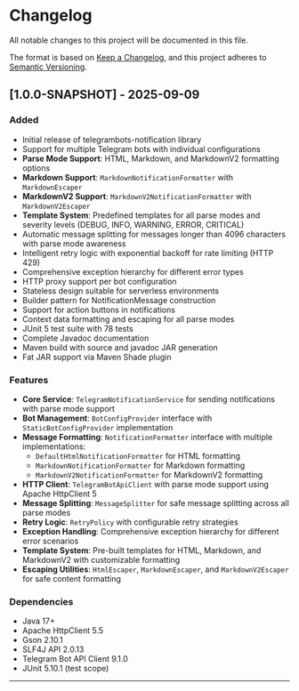 # Changelog

All notable changes to this project will be documented in this file.

The format is based on [Keep a Changelog](https://keepachangelog.com/en/1.0.0/),
and this project adheres to [Semantic Versioning](https://semver.org/spec/v2.0.0.html).

## [1.0.0-SNAPSHOT] - 2025-09-09

### Added

- Initial release of telegrambots-notification library
- Support for multiple Telegram bots with individual configurations
- **Parse Mode Support**: HTML, Markdown, and MarkdownV2 formatting options
- **Markdown Support**: `MarkdownNotificationFormatter` with `MarkdownEscaper`
- **MarkdownV2 Support**: `MarkdownV2NotificationFormatter` with `MarkdownV2Escaper`
- **Template System**: Predefined templates for all parse modes and severity levels (DEBUG, INFO, WARNING, ERROR, CRITICAL)
- Automatic message splitting for messages longer than 4096 characters with parse mode awareness
- Intelligent retry logic with exponential backoff for rate limiting (HTTP 429)
- Comprehensive exception hierarchy for different error types
- HTTP proxy support per bot configuration
- Stateless design suitable for serverless environments
- Builder pattern for NotificationMessage construction
- Support for action buttons in notifications
- Context data formatting and escaping for all parse modes
- JUnit 5 test suite with 78 tests
- Complete Javadoc documentation
- Maven build with source and javadoc JAR generation
- Fat JAR support via Maven Shade plugin

### Features

- **Core Service**: `TelegramNotificationService` for sending notifications with parse mode support
- **Bot Management**: `BotConfigProvider` interface with `StaticBotConfigProvider` implementation
- **Message Formatting**: `NotificationFormatter` interface with multiple implementations:
  - `DefaultHtmlNotificationFormatter` for HTML formatting
  - `MarkdownNotificationFormatter` for Markdown formatting
  - `MarkdownV2NotificationFormatter` for MarkdownV2 formatting
- **HTTP Client**: `TelegramBotApiClient` with parse mode support using Apache HttpClient 5
- **Message Splitting**: `MessageSplitter` for safe message splitting across all parse modes
- **Retry Logic**: `RetryPolicy` with configurable retry strategies
- **Exception Handling**: Comprehensive exception hierarchy for different error scenarios
- **Template System**: Pre-built templates for HTML, Markdown, and MarkdownV2 with customizable formatting
- **Escaping Utilities**: `HtmlEscaper`, `MarkdownEscaper`, and `MarkdownV2Escaper` for safe content formatting

### Dependencies

- Java 17+
- Apache HttpClient 5.5
- Gson 2.10.1
- SLF4J API 2.0.13
- Telegram Bot API Client 9.1.0
- JUnit 5.10.1 (test scope)

---
